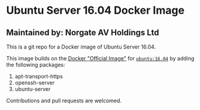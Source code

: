 # Ubuntu Server 16.04 Docker Image

## Maintained by: Norgate AV Holdings Ltd

This is a git repo for a Docker image of Ubuntu Server 16.04.

This image builds on the [Docker "Official Image"](https://github.com/docker-library/official-images#what-are-official-images) for [`ubuntu:16.04`](https://hub.docker.com/_/ubuntu) by adding the following packages:

1. apt-transport-https
2. openssh-server
3. ubuntu-server

Contributions and pull requests are welcomed.
